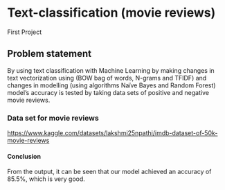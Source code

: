 # Text-classification (movie reviews)
First Project
## Problem statement
By using text classification with Machine Learning by making changes in text vectorization using (BOW bag of words, N-grams and TFIDF) and changes in modelling (using algorithms Naïve Bayes and Random Forest) model’s accuracy is tested by taking data sets of positive and negative movie reviews.
### Data set for movie reviews
https://www.kaggle.com/datasets/lakshmi25npathi/imdb-dataset-of-50k-movie-reviews
#### Conclusion
From the output, it can be seen that our model achieved an accuracy of 85.5%, which is very good.
